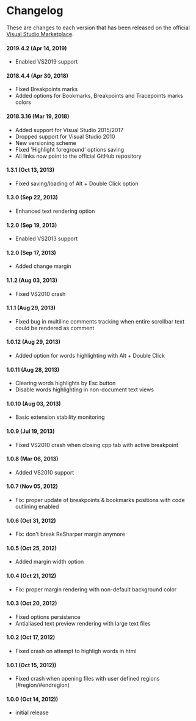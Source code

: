 # Changelog

These are changes to each version that has been released on the official [Visual Studio Marketplace](https://marketplace.visualstudio.com/).

#### 2019.4.2 (Apr 14, 2019)
- Enabled VS2019 support

#### 2018.4.4 (Apr 30, 2018)
- Fixed Breakpoints marks
- Added options for Bookmarks, Breakpoints and Tracepoints marks colors

#### 2018.3.16 (Mar 19, 2018)
- Added support for Visual Studio 2015/2017
- Dropped support for Visual Studio 2010
- New versioning scheme
- Fixed 'Highlight foreground' options saving
- All links now point to the official GitHub repository

#### 1.3.1 (Oct 13, 2013)
- Fixed saving/loading of Alt + Double Click option

#### 1.3.0 (Sep 22, 2013)
- Enhanced text rendering option

#### 1.2.0 (Sep 19, 2013)
- Enabled VS2013 support

#### 1.2.0 (Sep 17, 2013)
- Added change margin

#### 1.1.2 (Aug 03, 2013)
- Fixed VS2010 crash

#### 1.1.1 (Aug 29, 2013)
- Fixed bug in multiline comments tracking when entire scrollbar text could be rendered as comment

#### 1.0.12 (Aug 29, 2013)
- Added option for words highlighting with Alt + Double Click

#### 1.0.11 (Aug 28, 2013)
- Clearing words highlights by Esc button
- Disable words highlighting in non-document text views

#### 1.0.10 (Aug 03, 2013)
- Basic extension stability monitoring

#### 1.0.9 (Jul 19, 2013)
- Fixed VS2010 crash when closing cpp tab with active breakpoint

#### 1.0.8 (Mar 06, 2013)
- Added VS2010 support

#### 1.0.7 (Nov 05, 2012)
- Fix: proper update of breakpoints & bookmarks positions with code outlining enabled

#### 1.0.6 (Oct 31, 2012)
- Fix: don't break ReSharper margin anymore

#### 1.0.5 (Oct 25, 2012)
- Added margin width option

#### 1.0.4 (Oct 21, 2012)
- Fix: proper margin rendering with non-default background color

#### 1.0.3 (Oct 20, 2012)
- Fixed options persistence
- Antialiased text preview rendering with large text files

#### 1.0.2 (Oct 17, 2012)
- Fixed crash on attempt to highligh words in html

#### 1.0.1 (Oct 15, 2012))
- Fixed crash when opening files with user defined regions (#region/#endregion)

#### 1.0.0 (Oct 14, 2012))
- initial release
